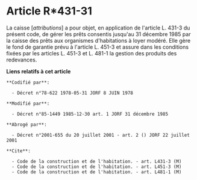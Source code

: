 # Article R*431-31

La caisse [*attributions*] a pour objet, en application de l'article L. 431-3 du présent code, de gérer les prêts consentis
jusqu'au 31 décembre 1985 par la caisse des prêts aux organismes d'habitations à loyer modéré. Elle gère le fond de garantie
prévu à l'article L. 451-3 et assure dans les conditions fixées par les articles L. 451-3 et L. 481-1 la gestion des produits
des redevances.

**Liens relatifs à cet article**

	**Codifié par**:

	  - Décret n°78-622 1978-05-31 JORF 8 JUIN 1978

	**Modifié par**:

	  - Décret n°85-1449 1985-12-30 art. 1 JORF 31 décembre 1985

	**Abrogé par**:

	  - Décret n°2001-655 du 20 juillet 2001 - art. 2 () JORF 22 juillet 2001

	**Cite**:

	  - Code de la construction et de l'habitation. - art. L431-3 (M)
	  - Code de la construction et de l'habitation. - art. L451-3 (M)
	  - Code de la construction et de l'habitation. - art. L481-1 (M)
